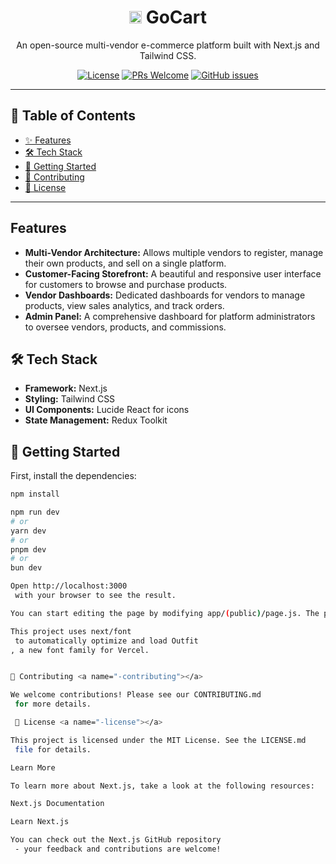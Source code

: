<div align="center">
  <h1><img src="https://gocartshop.in/favicon.ico" width="20" height="20" alt="GoCart Favicon">
   GoCart</h1>
  <p>
    An open-source multi-vendor e-commerce platform built with Next.js and Tailwind CSS.
  </p>
  <p>
    <a href="https://github.com/webafsanakeya/gocart/blob/main/LICENSE.md"><img src="https://img.shields.io/github/license/webafsanakeya/gocart?style=for-the-badge" alt="License"></a>
    <a href="https://github.com/webafsanakeya/gocart/pulls"><img src="https://img.shields.io/badge/PRs-welcome-brightgreen.svg?style=for-the-badge" alt="PRs Welcome"></a>
    <a href="https://github.com/webafsanakeya/gocart/issues"><img src="https://img.shields.io/github/issues/webafsanakeya/gocart?style=for-the-badge" alt="GitHub issues"></a>
  </p>
</div>

---

## 📖 Table of Contents

- [✨ Features](#-features)
- [🛠️ Tech Stack](#-tech-stack)
- [🚀 Getting Started](#-getting-started)
- [🤝 Contributing](#-contributing)
- [📜 License](#-license)

---

## Features

- **Multi-Vendor Architecture:** Allows multiple vendors to register, manage their own products, and sell on a single platform.
- **Customer-Facing Storefront:** A beautiful and responsive user interface for customers to browse and purchase products.
- **Vendor Dashboards:** Dedicated dashboards for vendors to manage products, view sales analytics, and track orders.
- **Admin Panel:** A comprehensive dashboard for platform administrators to oversee vendors, products, and commissions.

## 🛠️ Tech Stack <a name="-tech-stack"></a>

- **Framework:** Next.js
- **Styling:** Tailwind CSS
- **UI Components:** Lucide React for icons
- **State Management:** Redux Toolkit

## 🚀 Getting Started <a name="-getting-started"></a>

First, install the dependencies:

```bash
npm install

npm run dev
# or
yarn dev
# or
pnpm dev
# or
bun dev

Open http://localhost:3000
 with your browser to see the result.

You can start editing the page by modifying app/(public)/page.js. The page auto-updates as you edit the file.

This project uses next/font
 to automatically optimize and load Outfit
, a new font family for Vercel.


🤝 Contributing <a name="-contributing"></a>

We welcome contributions! Please see our CONTRIBUTING.md
 for more details.

 📜 License <a name="-license"></a>

This project is licensed under the MIT License. See the LICENSE.md
 file for details.

Learn More

To learn more about Next.js, take a look at the following resources:

Next.js Documentation

Learn Next.js

You can check out the Next.js GitHub repository
 - your feedback and contributions are welcome!